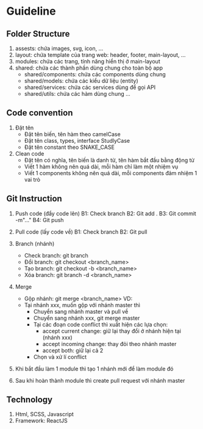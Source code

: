 # Guideline

## Folder Structure
1. assests: chứa images, svg, icon, ...
2. layout: chứa template của trang web: header, footer, main-layout, ...
3. modules: chứa các trang, tính năng hiển thị ở main-layout
4. shared: chứa các thành phần dùng chung cho toàn bộ app
    - shared/components: chứa các components dùng chung
    - shared/models: chứa các kiểu dữ liệu (entity)
    - shared/services: chứa các services dùng để gọi API
    - shared/utils: chứa các hàm dùng chung
    ...

## Code convention
1. Đặt tên
    - Đặt tên biến, tên hàm theo camelCase
    - Đặt tên class, types, interface StudlyCase
    - Đặt tên constant theo SNAKE_CASE
2. Clean code
    - Đặt tên có nghĩa, tên biến là danh từ, tên hàm bắt đầu bằng động từ
    - Viết 1 hàm không nên quá dài, mỗi hàm chỉ làm một nhiệm vụ
    - Viết 1 components không nên quá dài, mỗi components đảm nhiệm 1 vai trò

## Git Instruction
1. Push code (đẩy code lên)
    B1: Check branch 
    B2: Git add .
    B3: Git commit -m"..."
    B4: Git push

2. Pull code (lấy code về)
    B1: Check branch
    B2: Git pull

3. Branch (nhánh)
    - Check branch: git branch
    - Đổi branch: git checkout <branch_name>
    - Tạo branch: git checkout -b <branch_name>
    - Xóa branch: git branch -d <branch_name>

4. Merge 
    - Gộp nhánh: git merge <branch_name>
    VD: 
    - Tại nhánh xxx, muốn gộp với nhánh master thì
        + Chuyển sang nhánh master và pull về
        + Chuyển sang nhánh xxx, git merge master
        + Tại các đoạn code conflict thì xuất hiện các lựa chọn: 
            * accept current change: giữ lại thay đổi ở nhánh hiện tại (nhánh xxx)
            * accept incoming change: thay đỏi theo nhánh master
            * accept both: giữ lại cả 2
        + Chọn và xử lí conflict

5. Khi bắt đầu làm 1 module thì tạo 1 nhánh mới để làm module đó
6. Sau khi hoàn thành module thì create pull request với nhánh master

## Technology
1. Html, SCSS, Javascript
2. Framework: ReactJS
